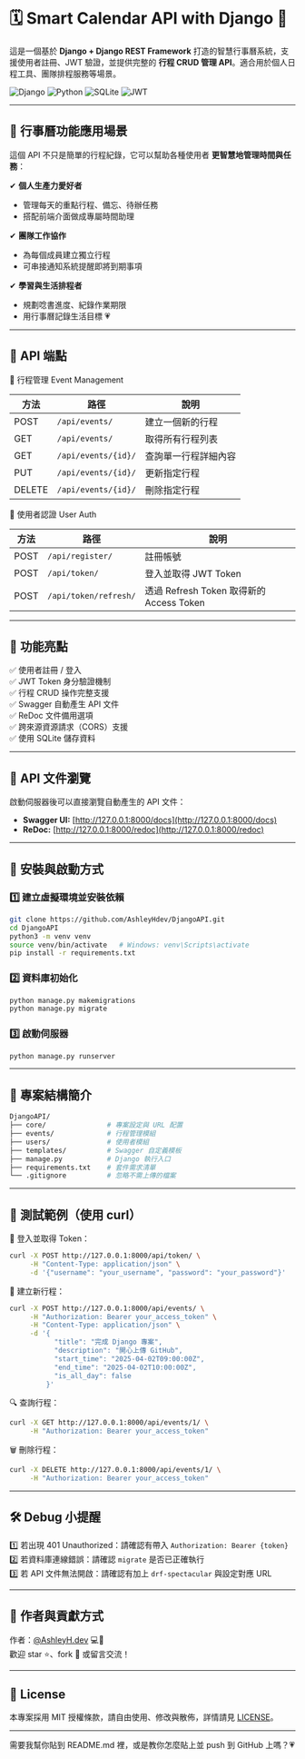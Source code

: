 # 🗓️ Smart Calendar API with Django 🐍

這是一個基於 **Django + Django REST Framework** 打造的智慧行事曆系統，支援使用者註冊、JWT 驗證，並提供完整的 **行程 CRUD 管理 API**。適合用於個人日程工具、團隊排程服務等場景。

![Django](https://img.shields.io/badge/Django-5.1.7-green?logo=django&style=flat-square)
![Python](https://img.shields.io/badge/Python-3.10-blue?logo=python)
![SQLite](https://img.shields.io/badge/SQLite-3-lightgrey?logo=sqlite)
![JWT](https://img.shields.io/badge/JWT-Authorization-yellow)

---

## 📌 行事曆功能應用場景

這個 API 不只是簡單的行程紀錄，它可以幫助各種使用者 **更智慧地管理時間與任務**：

✔ **個人生產力愛好者**  
- 管理每天的重點行程、備忘、待辦任務  
- 搭配前端介面做成專屬時間助理  

✔ **團隊工作協作**  
- 為每個成員建立獨立行程  
- 可串接通知系統提醒即將到期事項  

✔ **學習與生活排程者**  
- 規劃唸書進度、紀錄作業期限  
- 用行事曆記錄生活目標 💗

---

## 🧩 API 端點

📅 行程管理 Event Management

| 方法 | 路徑 | 說明 |
|------|------|------|
| POST | `/api/events/` | 建立一個新的行程 |
| GET | `/api/events/` | 取得所有行程列表 |
| GET | `/api/events/{id}/` | 查詢單一行程詳細內容 |
| PUT | `/api/events/{id}/` | 更新指定行程 |
| DELETE | `/api/events/{id}/` | 刪除指定行程 |

🔑 使用者認證 User Auth

| 方法 | 路徑 | 說明 |
|------|------|------|
| POST | `/api/register/` | 註冊帳號 |
| POST | `/api/token/` | 登入並取得 JWT Token |
| POST | `/api/token/refresh/` | 透過 Refresh Token 取得新的 Access Token |

---

## 🌟 功能亮點

✅ 使用者註冊 / 登入  
✅ JWT Token 身分驗證機制  
✅ 行程 CRUD 操作完整支援  
✅ Swagger 自動產生 API 文件  
✅ ReDoc 文件備用選項  
✅ 跨來源資源請求（CORS）支援  
✅ 使用 SQLite 儲存資料  

---

## 📖 API 文件瀏覽

啟動伺服器後可以直接瀏覽自動產生的 API 文件：

- **Swagger UI:** [http://127.0.0.1:8000/docs](http://127.0.0.1:8000/docs)  
- **ReDoc:** [http://127.0.0.1:8000/redoc](http://127.0.0.1:8000/redoc)

---

## 🚀 安裝與啟動方式

### 1️⃣ 建立虛擬環境並安裝依賴
```bash
git clone https://github.com/AshleyHdev/DjangoAPI.git
cd DjangoAPI
python3 -m venv venv
source venv/bin/activate   # Windows: venv\Scripts\activate
pip install -r requirements.txt
```

### 2️⃣ 資料庫初始化
```bash
python manage.py makemigrations
python manage.py migrate
```

### 3️⃣ 啟動伺服器
```bash
python manage.py runserver
```

---

## 📁 專案結構簡介
```bash
DjangoAPI/
├── core/               # 專案設定與 URL 配置
├── events/             # 行程管理模組
├── users/              # 使用者模組
├── templates/          # Swagger 自定義模板
├── manage.py           # Django 執行入口
├── requirements.txt    # 套件需求清單
└── .gitignore          # 忽略不需上傳的檔案
```

---

## 🧪 測試範例（使用 curl）

🔐 登入並取得 Token：
```bash
curl -X POST http://127.0.0.1:8000/api/token/ \
     -H "Content-Type: application/json" \
     -d '{"username": "your_username", "password": "your_password"}'
```

📅 建立新行程：
```bash
curl -X POST http://127.0.0.1:8000/api/events/ \
     -H "Authorization: Bearer your_access_token" \
     -H "Content-Type: application/json" \
     -d '{
           "title": "完成 Django 專案",
           "description": "開心上傳 GitHub",
           "start_time": "2025-04-02T09:00:00Z",
           "end_time": "2025-04-02T10:00:00Z",
           "is_all_day": false
         }'
```

🔍 查詢行程：
```bash
curl -X GET http://127.0.0.1:8000/api/events/1/ \
     -H "Authorization: Bearer your_access_token"
```

🗑️ 刪除行程：
```bash
curl -X DELETE http://127.0.0.1:8000/api/events/1/ \
     -H "Authorization: Bearer your_access_token"
```

---

## 🛠 Debug 小提醒

1️⃣ 若出現 401 Unauthorized：請確認有帶入 `Authorization: Bearer {token}`  
2️⃣ 若資料庫連線錯誤：請確認 `migrate` 是否已正確執行  
3️⃣ 若 API 文件無法開啟：請確認有加上 `drf-spectacular` 與設定對應 URL  

---

## 💙 作者與貢獻方式

作者：[@AshleyH.dev](https://github.com/AshleyHdev) 💻🎨  
歡迎 star ⭐、fork 🍴 或留言交流！

---

## 📜 License

本專案採用 MIT 授權條款，請自由使用、修改與散佈，詳情請見 [LICENSE](./LICENSE)。

---

需要我幫你貼到 README.md 裡，或是教你怎麼貼上並 push 到 GitHub 上嗎？💗
